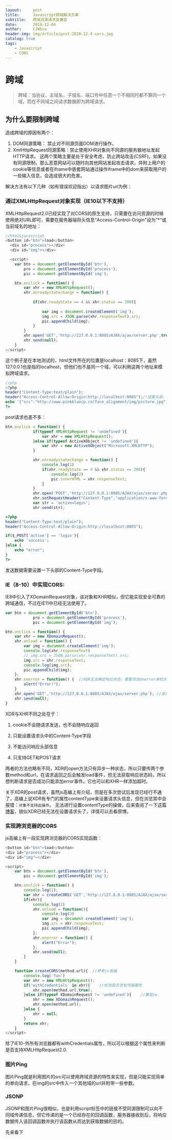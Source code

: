 ```yaml
---
layout:     post
title:      Javascript跨域解决方案
subtitle:   跨域资源请求及兼容
date:       2018-12-04
author:     CJWbiu
header-img: img/article/post-2018-12-4-cors.jpg
catalog: true
tags:
    - Javascript
    - CORS
---
```

# 跨域
> 跨域：当协议、主域名、子域名、端口号中任意一个不相同时都不算同一个域，而在不同域之间请求数据即为跨域请求。      

## 为什么要限制跨域            

造成跨域的原因有两个：
1. DOM同源策略： 禁止对不同源页面DOM进行操作。
2. XmlHttpRequest同源策略：禁止使用XHR对象向不同源的服务器地址发起HTTP请求。
这两个策略主要是处于安全考虑，防止跨站攻击(CSRF)。如果没有同源限制，那么恶意网站可以随时向其他网站发起攻击请求，并附上用户的cookie等信息或者在iframe中嵌套网站通过操作iframe中的dom来获取用户的一些输入信息，会造成很大的危害。

解决方法有以下几种（如有错误欢迎指出）以请求图片url为例：  

### 通过XMLHttpRequest对象实现（IE10以下不支持）

XMLHttpRequest2.0已经实现了对CORS的原生支持，只需要在访问资源的时候使用绝对URL即可，需要在服务器端将头信息“Access-Control-Origin"设为”*“或当前域名的地址：       
```javascript
//html&javascript
<button id="btn">load</button>
  <div id="process"></div>
  <div id="img"></div>

  <script>
    var btn = document.getElementById('btn'),
        pro = document.getElementById('process'),
        pic = document.getElementById('img');

    btn.onclick = function() {
        var xhr = new XMLHttpRequest();
        xhr.onreadystatechange = function() {
        
            if(xhr.readyState == 4 && xhr.status == 200){
           
                var img = document.createElement('img');
                img.src = JSON.parse(xhr.responseText).src;
                pic.appendChild(img);
            }
        }
        xhr.open('GET','http://127.0.0.1:8085/AJAX/ajax/server.php',true);
        xhr.send(null);
    }        
</script>
```          
这个例子是在本地测试的，html文件所在的位置是localhost：8085下，虽然127.0.0.1也是指的localhost，但他们也不是同一个域，可以利用这两个地址来模拟跨域请求。        
```php
//php
<?php
header("Content-Type:text/plain");
header("Access-Control-Allow-Origin:http://localhost:8085");//设置头部，不设置的话请求会被拒绝
echo '{"src":"http://www.pinkbluecp.cn/face_alignment/img/picture.jpg"}';
?>
```      
post请求也差不多：        
```javascript
btn.onclick = function() {
            if(typeof XMLHttpRequest != 'undefined'){
                var xhr = new XMLHttpRequest();
            }else if(typeof ActiveXObject != 'undefined'){
                var xhr = new ActiveXObject("Microsoft.XMLHTTP");
            }

            xhr.onreadystatechange = function() {
                console.log(1)
                if(xhr.readyState == 4 && xhr.status == 200){
                    console.log(2)
                    pic.innerHTML = xhr.responseText;
                }
            }
            xhr.open('POST','http://127.0.0.1:8085/AJAX/ajax/server.php',true);
            xhr.setRequestHeader("Content-Type","application/x-www-form-urlencoded");    //需要设置下头部
            var str = 'active=login';
            xhr.send(str);
```
```php
<?php
header("Content-Type:text/plain");
header("Access-Control-Allow-Origin:http://localhost:8085");

if($_POST['active'] == 'login'){
    echo 'success';
}else {
    echo "error";
}
?>
```

发送数据需要设置一下头部的Content-Type字段。    
### IE（8-10）中实现CORS:     

IE8中引入了XDomainRequest对象，该对象和XHR相似，但它能实现安全可靠的跨域通信，不过在IE11中已经无法使用了。    
```javascript
var btn = document.getElementById('btn'),
            pro = document.getElementById('process'),
            pic = document.getElementById('img');

btn.onclick = function() {
    var xhr = new XDomainRequest();
    xhr.onload = function() {
        var img = document.createElement('img');
        console.log(xhr.responseText)
        // img.src = JSON.parse(xhr.responseText).src;
        img.src = xhr.responseText;
        console.log(img.src);
        pic.appendChild(img);
    };
    xhr.onerror = function() {  //XDR无法确定响应状态，需要添加onerror来检测错误
        alert("Error!");
    }
    xhr.open('GET','http://127.0.0.1:8085/AJAX/ajax/server.php'); //该对象的的请求都是异步，没有第三个参数
    xhr.send(null);
}
```

XDR与XHR不同之处在于：

1. cookie不会随请求发送，也不会随响应返回

2. 只能设置请求头中的Content-Type字段

3. 不能访问响应头部信息

4. 只支持GET和POST请求

两者的方法也略有不同，XDR的open方法只有异步一种状态，所以只要传两个参数method和url，在请求返回之后会触发load事件，但无法获取响应状态码，所以想判断请求是否成功只能添加error事件。它也可以和XHR一样添加超时。

关于XDR的post请求，虽然js高编上有介绍，但是在多次尝试后发现已经行不通了，高编上说XDR有专门的属性contentType来设置请求头信息，但在浏览其中会报错：`对象不支持此操作`。
无法进行设置contentType的操做，后来查阅了一下这篇[博客](http://blog.csdn.net/zhangchao19890805/article/details/52909156)，貌似XDR已经无法在设置请求头了，详情可以去看原博。
### 实现跨浏览器的CORS

js高编上有一段实现跨浏览器的CORS实现函数：     
```javascript
<button id="btn">load</button>
<div id="process"></div>
<div id="img"></div>

<script>
    var btn = document.getElementById('btn'),
        pic = document.getElementById('img');

    btn.onclick = function() {
        console.log(1);
        var xhr = createCORS('GET','http://127.0.0.1:8085/AJAX/ajax/server.php');
        if(xhr){
            console.log(2)
            xhr.onload = function(){
                console.log(3)
                var img = document.createElement('img');
                img.src = xhr.responseText;
                pic.appendChild(img);
            };
            xhr.onerror = function() {
                alert("Error");
            };
            xhr.send(null);
        }
    }

    function createCORS(method,url){  //参考js高编
        console.log('fun')
        var xhr = new XMLHttpRequest();
        if('withCredentials' in xhr){    //检测是否含有凭据属性
            xhr.open(method,url,true);
        }else if(typeof XDomainRequest != 'undefined'){    //兼容ie
            xhr = new XDomainRequest();
            xhr.open(method,url);
        }else {
            xhr = null;
        }
        return xhr;
    }
</script>
```    
除了IE10-外所有浏览器都有withCredentials属性，所以可以根据这个属性来判断是否支持XMLHttpRequest2.0.     
### 图片Ping    

图片Ping就是利用图片的src可以使用跨域资源的特性来实现，但是只能实现简单的单向请求，在img的src中传入一个其他域的url并附带一些参数。   
### JSONP     

JSONP和图片Ping很相似，也是利用script标签中的链接不受同源限制可以向不同域传递信息，但它传递的是一个已经存在的回调函数，服务器接收到后，将响应数据传入该回调函数并执行该函数从而达到获取数据的目的。

先来看下<script>标签中传入src得到的是什么：   
```javascript
<script src="test.txt"></script>
```     
在src中传入一个文本文件             
![博客](https://images2017.cnblogs.com/blog/1141140/201710/1141140-20171015195208746-1333727507.png "blog")     

浏览器中报语法错误，hello world这个变量未定义，服务器响应的数据就时test.txt的内容，而script把这段纯文本当作js代码来解析，当在test.txt中将这段文字加上单引号后：  

![博客](https://images2017.cnblogs.com/blog/1141140/201710/1141140-20171015195448340-184344941.png "blog")

浏览器不报错了，因为把它当作字符串来解析了。现在把链接换成一个php文件：     
```php
<?php
echo "Hello World!";
?>
```      
![博客](https://images2017.cnblogs.com/blog/1141140/201710/1141140-20171015195727824-176062308.png "blog")    
结果一样，浏览器同样也会报错，加上引号后同样也不报错，如果这时服务器端返回的是一个函数名，而该页面正好又有一个同名函数会怎样：      
```php
<?php
echo "callback('hello world')";
?>
```       
html:       
```html
<body>
    <script>
        function callback(res){
            alert(res);
        }
    </script>
    <script src="jsonp.php"></script>
</body>
```      
结果：               

![博客](https://images2017.cnblogs.com/blog/1141140/201710/1141140-20171015200613355-1863472461.png "blog")       
callback函数被执行了，因为后台的响应数据被script标签当作js代码执行了，所以这就能理解jsonp的原理了，利用这个回调函数可以获得后台传来的数据：        
```html
<body>
    <script>
        function jsonp(res){
            for(var i in res){
                console.log("key:"+i+";value:"+res[i]);
            }
        }
    </script>
    <script src="jsonp.php?callback=jsonp"></script>  //可动态创建
</body>
```              
```php
<?php
$str = '{"name":"Lee","age":20}';
$callback = $_GET['callback'];
echo $callback."($str)";
?>
```         
上面一个简单的例子展示了jsonp如何用回调函数获取服务器响应的json数据：       
![博客](https://images2017.cnblogs.com/blog/1141140/201710/1141140-20171015201629934-564613446.png "blog")      
 JSONP的有点在于可以访问到服务器的响应文本，不过缺点就是要从其他域加载代码执行，必须要保证其他域的安全性，不然可能响应信息中会附带恶意脚本，还有一点就是无法确定请求是否失败，即使失败也不会有提示。        

 ## iframe跨域     

 iframe跨域与jsonp相似，也利用了src不受同源限制的特性。当A域下的x.html页面要访问B域下的y.html中的信息可以通过A域下的z.html页面作为代理来获取信息：

 x.html:         

```html
<!doctype html>
<html>
<head>
<meta charset="utf-8">
<title>无标题文档</title>
</head>

<body>
<iframe src="http://127.0.0.1:8085/AJAX/ajax/proxya.html" style="display: none"></iframe>
<p id="getText"></p>
<script>
    function callback(text){
        text = JSON.parse(decodeURI(text));
        document.getElementById("getText").innerHTML= '姓名：' + text.name + '; 年龄：' + text.age;    
    }
</script>
</body>
</html>
```       
y.html:           
```html
<!doctype html>
<html>
<head>
<meta charset="utf-8">
<title>无标题文档</title>
</head>

<body>
<iframe id="myfarme" src="###"></iframe>
<script>
    window.onload = function(){
        var text = '{"name":"cheng","age":22}';　　//存储一个json格式的数据
        document.getElementById('myfarme').src="http://localhost:8085/AJAX/ajax/proxyb.html?content="+encodeURI(text); //将数据传个代理页面处理，此时src中的地址不受同源限制，与jsonp相似
    }
</script>
</body>
</html>
```            
z.html:          
```html
<!doctype html>
<html>
<head>
<meta charset="utf-8">
<title>无标题文档</title>
<script>
window.onload = function(){
    var text = window.location.href.split('=')[1];　　//通过分解url获取y.html传来的参数
    top.callback(text);　　//调用x.html的callback函数
}
</script>
</head>

<body>
</body>
</html>
```        